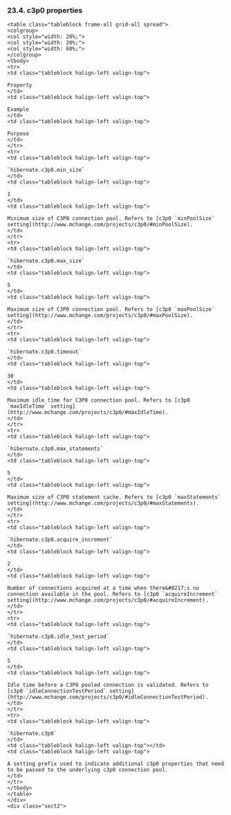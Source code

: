  ### 23.4. c3p0 properties

    <table class="tableblock frame-all grid-all spread">
    <colgroup>
    <col style="width: 20%;">
    <col style="width: 20%;">
    <col style="width: 60%;">
    </colgroup>
    <tbody>
    <tr>
    <td class="tableblock halign-left valign-top">

    Property
    </td>
    <td class="tableblock halign-left valign-top">

    Example
    </td>
    <td class="tableblock halign-left valign-top">

    Purpose
    </td>
    </tr>
    <tr>
    <td class="tableblock halign-left valign-top">

    `hibernate.c3p0.min_size`
    </td>
    <td class="tableblock halign-left valign-top">

    1
    </td>
    <td class="tableblock halign-left valign-top">

    Minimum size of C3P0 connection pool. Refers to [c3p0 `minPoolSize` setting](http://www.mchange.com/projects/c3p0/#minPoolSize).
    </td>
    </tr>
    <tr>
    <td class="tableblock halign-left valign-top">

    `hibernate.c3p0.max_size`
    </td>
    <td class="tableblock halign-left valign-top">

    5
    </td>
    <td class="tableblock halign-left valign-top">

    Maximum size of C3P0 connection pool. Refers to [c3p0 `maxPoolSize` setting](http://www.mchange.com/projects/c3p0/#maxPoolSize).
    </td>
    </tr>
    <tr>
    <td class="tableblock halign-left valign-top">

    `hibernate.c3p0.timeout`
    </td>
    <td class="tableblock halign-left valign-top">

    30
    </td>
    <td class="tableblock halign-left valign-top">

    Maximum idle time for C3P0 connection pool. Refers to [c3p0 `maxIdleTime` setting](http://www.mchange.com/projects/c3p0/#maxIdleTime).
    </td>
    </tr>
    <tr>
    <td class="tableblock halign-left valign-top">

    `hibernate.c3p0.max_statements`
    </td>
    <td class="tableblock halign-left valign-top">

    5
    </td>
    <td class="tableblock halign-left valign-top">

    Maximum size of C3P0 statement cache. Refers to [c3p0 `maxStatements` setting](http://www.mchange.com/projects/c3p0/#maxStatements).
    </td>
    </tr>
    <tr>
    <td class="tableblock halign-left valign-top">

    `hibernate.c3p0.acquire_increment`
    </td>
    <td class="tableblock halign-left valign-top">

    2
    </td>
    <td class="tableblock halign-left valign-top">

    Number of connections acquired at a time when there&#8217;s no connection available in the pool. Refers to [c3p0 `acquireIncrement` setting](http://www.mchange.com/projects/c3p0/#acquireIncrement).
    </td>
    </tr>
    <tr>
    <td class="tableblock halign-left valign-top">

    `hibernate.c3p0.idle_test_period`
    </td>
    <td class="tableblock halign-left valign-top">

    5
    </td>
    <td class="tableblock halign-left valign-top">

    Idle time before a C3P0 pooled connection is validated. Refers to [c3p0 `idleConnectionTestPeriod` setting](http://www.mchange.com/projects/c3p0/#idleConnectionTestPeriod).
    </td>
    </tr>
    <tr>
    <td class="tableblock halign-left valign-top">

    `hibernate.c3p0`
    </td>
    <td class="tableblock halign-left valign-top"></td>
    <td class="tableblock halign-left valign-top">

    A setting prefix used to indicate additional c3p0 properties that need to be passed to the underlying c3p0 connection pool.
    </td>
    </tr>
    </tbody>
    </table>
    </div>
    <div class="sect2">